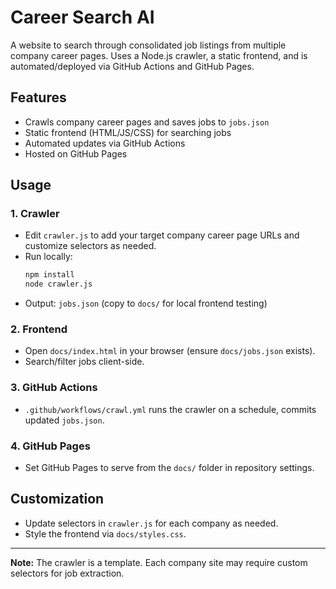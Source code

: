 # Career Search AI

A website to search through consolidated job listings from multiple company career pages. Uses a Node.js crawler, a static frontend, and is automated/deployed via GitHub Actions and GitHub Pages.

## Features
- Crawls company career pages and saves jobs to `jobs.json`
- Static frontend (HTML/JS/CSS) for searching jobs
- Automated updates via GitHub Actions
- Hosted on GitHub Pages

## Usage

### 1. Crawler
- Edit `crawler.js` to add your target company career page URLs and customize selectors as needed.
- Run locally:
  ```bash
  npm install
  node crawler.js
  ```
- Output: `jobs.json` (copy to `docs/` for local frontend testing)

### 2. Frontend
- Open `docs/index.html` in your browser (ensure `docs/jobs.json` exists).
- Search/filter jobs client-side.

### 3. GitHub Actions
- `.github/workflows/crawl.yml` runs the crawler on a schedule, commits updated `jobs.json`.

### 4. GitHub Pages
- Set GitHub Pages to serve from the `docs/` folder in repository settings.

## Customization
- Update selectors in `crawler.js` for each company as needed.
- Style the frontend via `docs/styles.css`.

---

**Note:** The crawler is a template. Each company site may require custom selectors for job extraction. 